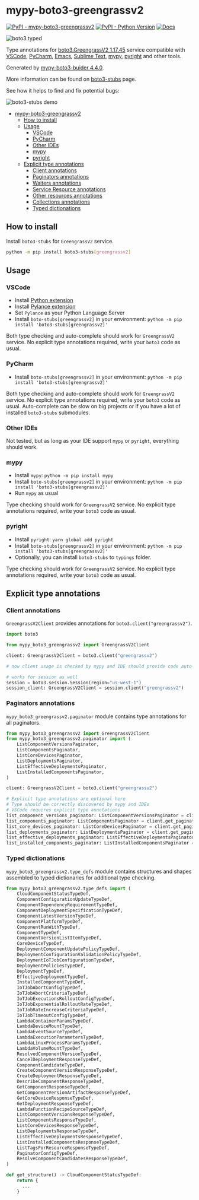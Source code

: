 # mypy-boto3-greengrassv2

[![PyPI - mypy-boto3-greengrassv2](https://img.shields.io/pypi/v/mypy-boto3-greengrassv2.svg?color=blue)](https://pypi.org/project/mypy-boto3-greengrassv2)
[![PyPI - Python Version](https://img.shields.io/pypi/pyversions/mypy-boto3-greengrassv2.svg?color=blue)](https://pypi.org/project/mypy-boto3-greengrassv2)
[![Docs](https://img.shields.io/readthedocs/mypy-boto3-builder.svg?color=blue)](https://mypy-boto3-builder.readthedocs.io/)

![boto3.typed](https://github.com/vemel/mypy_boto3_builder/raw/master/logo.png)

Type annotations for
[boto3.GreengrassV2 1.17.45](https://boto3.amazonaws.com/v1/documentation/api/1.17.45/reference/services/greengrassv2.html#GreengrassV2) service
compatible with
[VSCode](https://code.visualstudio.com/),
[PyCharm](https://www.jetbrains.com/pycharm/),
[Emacs](https://www.gnu.org/software/emacs/),
[Sublime Text](https://www.sublimetext.com/),
[mypy](https://github.com/python/mypy),
[pyright](https://github.com/microsoft/pyright)
and other tools.

Generated by [mypy-boto3-buider 4.4.0](https://github.com/vemel/mypy_boto3_builder).

More information can be found on [boto3-stubs](https://pypi.org/project/boto3-stubs/) page.

See how it helps to find and fix potential bugs:

![boto3-stubs demo](https://github.com/vemel/mypy_boto3_builder/raw/master/demo.gif)

- [mypy-boto3-greengrassv2](#mypy-boto3-greengrassv2)
  - [How to install](#how-to-install)
  - [Usage](#usage)
    - [VSCode](#vscode)
    - [PyCharm](#pycharm)
    - [Other IDEs](#other-ides)
    - [mypy](#mypy)
    - [pyright](#pyright)
  - [Explicit type annotations](#explicit-type-annotations)
    - [Client annotations](#client-annotations)
    - [Paginators annotations](#paginators-annotations)
    - [Waiters annotations](#waiters-annotations)
    - [Service Resource annotations](#service-resource-annotations)
    - [Other resources annotations](#other-resources-annotations)
    - [Collections annotations](#collections-annotations)
    - [Typed dictionations](#typed-dictionations)

## How to install

Install `boto3-stubs` for `GreengrassV2` service.

```bash
python -m pip install boto3-stubs[greengrassv2]
```

## Usage

### VSCode

- Install [Python extension](https://marketplace.visualstudio.com/items?itemName=ms-python.python)
- Install [Pylance extension](https://marketplace.visualstudio.com/items?itemName=ms-python.vscode-pylance)
- Set `Pylance` as your Python Language Server
- Install `boto-stubs[greengrassv2]` in your environment: `python -m pip install 'boto3-stubs[greengrassv2]'`

Both type checking and auto-complete should work for `GreengrassV2` service.
No explicit type annotations required, write your `boto3` code as usual.

### PyCharm

- Install `boto-stubs[greengrassv2]` in your environment: `python -m pip install 'boto3-stubs[greengrassv2]'`

Both type checking and auto-complete should work for `GreengrassV2` service.
No explicit type annotations required, write your `boto3` code as usual.
Auto-complete can be slow on big projects or if you have a lot of installed `boto3-stubs` submodules.

### Other IDEs

Not tested, but as long as your IDE support `mypy` or `pyright`, everything should work.

### mypy

- Install `mypy`: `python -m pip install mypy`
- Install `boto-stubs[greengrassv2]` in your environment: `python -m pip install 'boto3-stubs[greengrassv2]'`
- Run `mypy` as usual

Type checking should work for `GreengrassV2` service.
No explicit type annotations required, write your `boto3` code as usual.

### pyright

- Install `pyright`: `yarn global add pyright`
- Install `boto-stubs[greengrassv2]` in your environment: `python -m pip install 'boto3-stubs[greengrassv2]'`
- Optionally, you can install `boto3-stubs` to `typings` folder.

Type checking should work for `GreengrassV2` service.
No explicit type annotations required, write your `boto3` code as usual.

## Explicit type annotations

### Client annotations

`GreengrassV2Client` provides annotations for `boto3.client("greengrassv2")`.

```python
import boto3

from mypy_boto3_greengrassv2 import GreengrassV2Client

client: GreengrassV2Client = boto3.client("greengrassv2")

# now client usage is checked by mypy and IDE should provide code auto-complete

# works for session as well
session = boto3.session.Session(region="us-west-1")
session_client: GreengrassV2Client = session.client("greengrassv2")
```

### Paginators annotations

`mypy_boto3_greengrassv2.paginator` module contains type annotations for all paginators.

```python
from mypy_boto3_greengrassv2 import GreengrassV2Client
from mypy_boto3_greengrassv2.paginator import (
    ListComponentVersionsPaginator,
    ListComponentsPaginator,
    ListCoreDevicesPaginator,
    ListDeploymentsPaginator,
    ListEffectiveDeploymentsPaginator,
    ListInstalledComponentsPaginator,
)

client: GreengrassV2Client = boto3.client("greengrassv2")

# Explicit type annotations are optional here
# Type should be correctly discovered by mypy and IDEs
# VSCode requires explicit type annotations
list_component_versions_paginator: ListComponentVersionsPaginator = client.get_paginator("list_component_versions")
list_components_paginator: ListComponentsPaginator = client.get_paginator("list_components")
list_core_devices_paginator: ListCoreDevicesPaginator = client.get_paginator("list_core_devices")
list_deployments_paginator: ListDeploymentsPaginator = client.get_paginator("list_deployments")
list_effective_deployments_paginator: ListEffectiveDeploymentsPaginator = client.get_paginator("list_effective_deployments")
list_installed_components_paginator: ListInstalledComponentsPaginator = client.get_paginator("list_installed_components")
```







### Typed dictionations

`mypy_boto3_greengrassv2.type_defs` module contains structures and shapes assembled
to typed dictionaries for additional type checking.

```python
from mypy_boto3_greengrassv2.type_defs import (
    CloudComponentStatusTypeDef,
    ComponentConfigurationUpdateTypeDef,
    ComponentDependencyRequirementTypeDef,
    ComponentDeploymentSpecificationTypeDef,
    ComponentLatestVersionTypeDef,
    ComponentPlatformTypeDef,
    ComponentRunWithTypeDef,
    ComponentTypeDef,
    ComponentVersionListItemTypeDef,
    CoreDeviceTypeDef,
    DeploymentComponentUpdatePolicyTypeDef,
    DeploymentConfigurationValidationPolicyTypeDef,
    DeploymentIoTJobConfigurationTypeDef,
    DeploymentPoliciesTypeDef,
    DeploymentTypeDef,
    EffectiveDeploymentTypeDef,
    InstalledComponentTypeDef,
    IoTJobAbortConfigTypeDef,
    IoTJobAbortCriteriaTypeDef,
    IoTJobExecutionsRolloutConfigTypeDef,
    IoTJobExponentialRolloutRateTypeDef,
    IoTJobRateIncreaseCriteriaTypeDef,
    IoTJobTimeoutConfigTypeDef,
    LambdaContainerParamsTypeDef,
    LambdaDeviceMountTypeDef,
    LambdaEventSourceTypeDef,
    LambdaExecutionParametersTypeDef,
    LambdaLinuxProcessParamsTypeDef,
    LambdaVolumeMountTypeDef,
    ResolvedComponentVersionTypeDef,
    CancelDeploymentResponseTypeDef,
    ComponentCandidateTypeDef,
    CreateComponentVersionResponseTypeDef,
    CreateDeploymentResponseTypeDef,
    DescribeComponentResponseTypeDef,
    GetComponentResponseTypeDef,
    GetComponentVersionArtifactResponseTypeDef,
    GetCoreDeviceResponseTypeDef,
    GetDeploymentResponseTypeDef,
    LambdaFunctionRecipeSourceTypeDef,
    ListComponentVersionsResponseTypeDef,
    ListComponentsResponseTypeDef,
    ListCoreDevicesResponseTypeDef,
    ListDeploymentsResponseTypeDef,
    ListEffectiveDeploymentsResponseTypeDef,
    ListInstalledComponentsResponseTypeDef,
    ListTagsForResourceResponseTypeDef,
    PaginatorConfigTypeDef,
    ResolveComponentCandidatesResponseTypeDef,
)

def get_structure() -> CloudComponentStatusTypeDef:
    return {
      ...
    }
```
